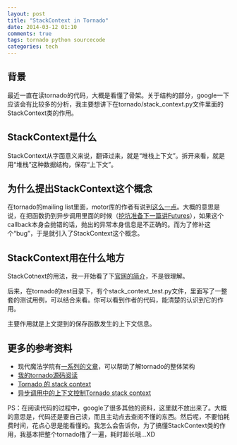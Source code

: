 ```yaml
---
layout: post
title: "StackContext in Tornado"
date: 2014-03-12 01:10
comments: true
tags: tornado python sourcecode
categories: tech
---
```


## 背景

最近一直在读tornado的代码，大概是看懂了骨架。关于结构的部分，google一下应该会有比较多的分析，我主要想讲下在tornado/stack_context.py文件里面的StackContext类的作用。

## StackContext是什么

StackContext从字面意义来说，翻译过来，就是“堆栈上下文”。拆开来看，就是用“堆栈”这种数据结构，保存“上下文”。

<!-- more -->

## 为什么提出StackContext这个概念

在tornado的mailing list里面，motor库的作者有说到[这么一点][1]。大概的意思是说，在把函数扔到异步调用里面的时候（[挖坑准备下一篇讲Futures][2]），如果这个callback本身会抛错的话，抛出的异常本身信息是不正确的。而为了修补这个“bug”，于是就引入了StackContext这个概念。

## StackContext用在什么地方

StackCotnext的用法，我一开始看了下[官网的简介][3]，不是很理解。

后来，在tornado的test目录下，有个stack_context_test.py文件，里面写了一整套的测试用例，可以结合来看。你可以看到作者的代码，能清楚的认识到它的作用。

主要作用就是上文提到的保存函数发生的上下文信息。

## 更多的参考资料

- 现代魔法学院有[一系列的文章][4]，可以帮助了解tornado的整体架构
- [我的tornado源码阅读][5]
- [Tornado 的 stack context][6]
- [异步调用中的上下文控制Tornado stack context][7]


PS：在阅读代码的过程中，google了很多其他的资料，这里就不放出来了。大概的意思是，代码还是要自己读，而且主动点去查阅不懂的东西。然后呢，不要怕耗费时间，花点心思是能看懂的。我怎么会告诉你，为了搞懂StackContext类的作用，我基本把整个tornado撸了一遍，耗时超长哦...XD

[1]: https://groups.google.com/forum/#!topic/python-tornado/S12qMWXt9h0
[2]: http://docs.python.org/3/library/concurrency.html
[3]: http://www.tornadoweb.org/en/branch2.3/stack_context.html
[4]: http://www.nowamagic.net/academy/detail/13321002
[5]: https://github.com/zhkzyth/tornado-reading-notes
[6]: http://wangxu.me/blog/p/758
[7]: http://zouyesheng.com/context-in-async-env.html
